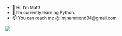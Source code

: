 - 👋 Hi, I’m Matt!
- 🌱 I’m currently learning Python.
- 📫 You can reach me @: mjhammond94@gmail.com

<img src="https://github-readme-stats.vercel.app/api/top-langs?username=MattHammond94&layout=compact"/>

<!---
MattHammond94/MattHammond94 is a ✨ special ✨ repository because its `README.md` (this file) appears on your GitHub profile.
You can click the Preview link to take a look at your changes.
--->
